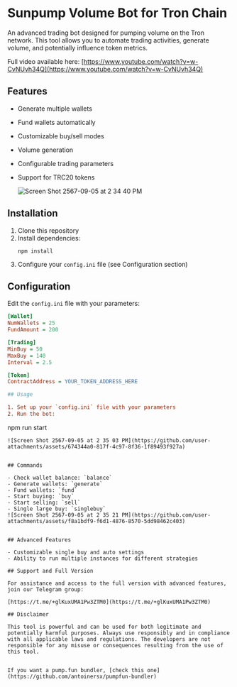 # Sunpump Volume Bot for Tron Chain

An advanced trading bot designed for pumping volume on the Tron network. This tool allows you to automate trading activities, generate volume, and potentially influence token metrics.

Full video available here: [https://www.youtube.com/watch?v=w-CvNUvh34Q](https://www.youtube.com/watch?v=w-CvNUvh34Q)

## Features

- Generate multiple wallets
- Fund wallets automatically
- Customizable buy/sell modes
- Volume generation
- Configurable trading parameters
- Support for TRC20 tokens

  ![Screen Shot 2567-09-05 at 2 34 40 PM](https://github.com/user-attachments/assets/e811f408-9d00-4551-84c8-2b95cd38e302)


## Installation

1. Clone this repository
2. Install dependencies:
   ```
   npm install
   ```
3. Configure your `config.ini` file (see Configuration section)

## Configuration

Edit the `config.ini` file with your parameters:

```ini
[Wallet]
NumWallets = 25
FundAmount = 200

[Trading]
MinBuy = 50
MaxBuy = 140
Interval = 2.5

[Token]
ContractAddress = YOUR_TOKEN_ADDRESS_HERE

## Usage

1. Set up your `config.ini` file with your parameters
2. Run the bot:
   ```
   npm run start
   ```
![Screen Shot 2567-09-05 at 2 35 03 PM](https://github.com/user-attachments/assets/674344a0-817f-4c97-8f36-1f89493f927a)


## Commands

- Check wallet balance: `balance`
- Generate wallets: `generate`
- Fund wallets: `fund`
- Start buying: `buy`
- Start selling: `sell`
- Single large buy: `singlebuy`
![Screen Shot 2567-09-05 at 2 35 21 PM](https://github.com/user-attachments/assets/f8a1bdf9-f6d1-4876-8570-5dd98462c403)


## Advanced Features

- Customizable single buy and auto settings
- Ability to run multiple instances for different strategies

## Support and Full Version

For assistance and access to the full version with advanced features, join our Telegram group:

[https://t.me/+glKuxUMA1Pw3ZTM0](https://t.me/+glKuxUMA1Pw3ZTM0)

## Disclaimer

This tool is powerful and can be used for both legitimate and potentially harmful purposes. Always use responsibly and in compliance with all applicable laws and regulations. The developers are not responsible for any misuse or consequences resulting from the use of this tool.


If you want a pump.fun bundler, [check this one](https://github.com/antoinersx/pumpfun-bundler)
